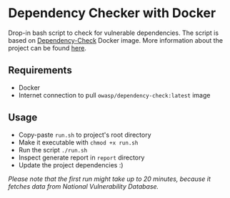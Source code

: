 
# Dependency Checker with Docker

Drop-in bash script to check for vulnerable dependencies. The script is based on [Dependency-Check](https://hub.docker.com/r/owasp/dependency-check) Docker image. More information about the project can be found [here](https://jeremylong.github.io/DependencyCheck/).

## Requirements

- Docker
- Internet connection to pull `owasp/dependency-check:latest` image

## Usage
- Copy-paste `run.sh` to project's root directory
- Make it executable with `chmod +x run.sh`
- Run the script `./run.sh`
- Inspect generate report in `report` directory
- Update the project dependencies :)

*Please note that the first run might take up to 20 minutes, because it fetches data from National Vulnerability Database.*

